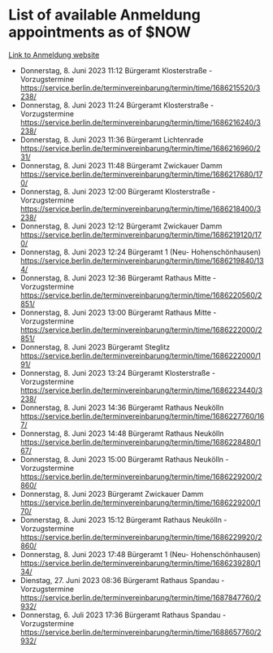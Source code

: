 # List of available Anmeldung appointments as of $NOW
[Link to Anmeldung website](https://service.berlin.de/terminvereinbarung/termin/tag.php?termin=1&anliegen[]=120686&dienstleisterlist=122210,122217,327316,122219,327312,122227,327314,122231,327346,122243,327348,122254,122252,329742,122260,329745,122262,329748,122271,327278,122273,327274,122277,327276,330436,122280,327294,122282,327290,122284,327292,122291,327270,122285,327266,122286,327264,122296,327268,150230,329760,122297,327286,122294,327284,122312,329763,122314,329775,122304,327330,122311,327334,122309,327332,317869,122281,327352,122279,329772,122283,122276,327324,122274,327326,122267,329766,122246,327318,122251,327320,122257,327322,122208,327298,122226,327300&herkunft=http%3A%2F%2Fservice.berlin.de%2Fdienstleistung%2F120686%2F)
- Donnerstag, 8. Juni 2023 11:12 Bürgeramt Klosterstraße - Vorzugstermine https://service.berlin.de/terminvereinbarung/termin/time/1686215520/3238/
- Donnerstag, 8. Juni 2023 11:24 Bürgeramt Klosterstraße - Vorzugstermine https://service.berlin.de/terminvereinbarung/termin/time/1686216240/3238/
- Donnerstag, 8. Juni 2023 11:36 Bürgeramt Lichtenrade https://service.berlin.de/terminvereinbarung/termin/time/1686216960/231/
- Donnerstag, 8. Juni 2023 11:48 Bürgeramt Zwickauer Damm https://service.berlin.de/terminvereinbarung/termin/time/1686217680/170/
- Donnerstag, 8. Juni 2023 12:00 Bürgeramt Klosterstraße - Vorzugstermine https://service.berlin.de/terminvereinbarung/termin/time/1686218400/3238/
- Donnerstag, 8. Juni 2023 12:12 Bürgeramt Zwickauer Damm https://service.berlin.de/terminvereinbarung/termin/time/1686219120/170/
- Donnerstag, 8. Juni 2023 12:24 Bürgeramt 1 (Neu- Hohenschönhausen) https://service.berlin.de/terminvereinbarung/termin/time/1686219840/134/
- Donnerstag, 8. Juni 2023 12:36 Bürgeramt Rathaus Mitte - Vorzugstermine https://service.berlin.de/terminvereinbarung/termin/time/1686220560/2851/
- Donnerstag, 8. Juni 2023 13:00 Bürgeramt Rathaus Mitte - Vorzugstermine https://service.berlin.de/terminvereinbarung/termin/time/1686222000/2851/
- Donnerstag, 8. Juni 2023  Bürgeramt Steglitz https://service.berlin.de/terminvereinbarung/termin/time/1686222000/191/
- Donnerstag, 8. Juni 2023 13:24 Bürgeramt Klosterstraße - Vorzugstermine https://service.berlin.de/terminvereinbarung/termin/time/1686223440/3238/
- Donnerstag, 8. Juni 2023 14:36 Bürgeramt Rathaus Neukölln https://service.berlin.de/terminvereinbarung/termin/time/1686227760/167/
- Donnerstag, 8. Juni 2023 14:48 Bürgeramt Rathaus Neukölln https://service.berlin.de/terminvereinbarung/termin/time/1686228480/167/
- Donnerstag, 8. Juni 2023 15:00 Bürgeramt Rathaus Neukölln - Vorzugstermine https://service.berlin.de/terminvereinbarung/termin/time/1686229200/2860/
- Donnerstag, 8. Juni 2023  Bürgeramt Zwickauer Damm https://service.berlin.de/terminvereinbarung/termin/time/1686229200/170/
- Donnerstag, 8. Juni 2023 15:12 Bürgeramt Rathaus Neukölln - Vorzugstermine https://service.berlin.de/terminvereinbarung/termin/time/1686229920/2860/
- Donnerstag, 8. Juni 2023 17:48 Bürgeramt 1 (Neu- Hohenschönhausen) https://service.berlin.de/terminvereinbarung/termin/time/1686239280/134/
- Dienstag, 27. Juni 2023 08:36 Bürgeramt Rathaus Spandau - Vorzugstermine https://service.berlin.de/terminvereinbarung/termin/time/1687847760/2932/
- Donnerstag, 6. Juli 2023 17:36 Bürgeramt Rathaus Spandau - Vorzugstermine https://service.berlin.de/terminvereinbarung/termin/time/1688657760/2932/
